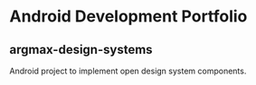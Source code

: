 # Android Development Portfolio

## __argmax-design-systems__
Android project to implement open design system components. 
